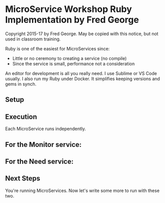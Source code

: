 # MicroService Workshop Ruby Implementation by Fred George
Copyright 2015-17 by Fred George. May be copied with this notice, but not used in classroom training.

Ruby is one of the easiest for MicroServices since:
- Little or no ceremony to creating a service (no compile)
- Since the service is small, performance not a consideration

An editor for development is all you really need. I use Sublime or VS Code usually.
I also run my Ruby under Docker. It simplifies keeping versions and gems in synch.

## Setup

## Execution
Each MicroService runs independently. 

For the Monitor service:
- 

For the Need service:
- 

## Next Steps
You're running MicroServices. Now let's write some more to run with these two.


